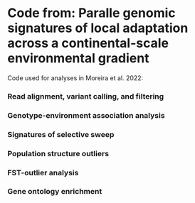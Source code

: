 # Code from: Paralle genomic signatures of local adaptation across a continental-scale environmental gradient

Code used for analyses in Moreira et al. 2022:

### Read alignment, variant calling, and filtering

### Genotype-environment association analysis

### Signatures of selective sweep

### Population structure outliers

### FST-outlier analysis

### Gene ontology enrichment
